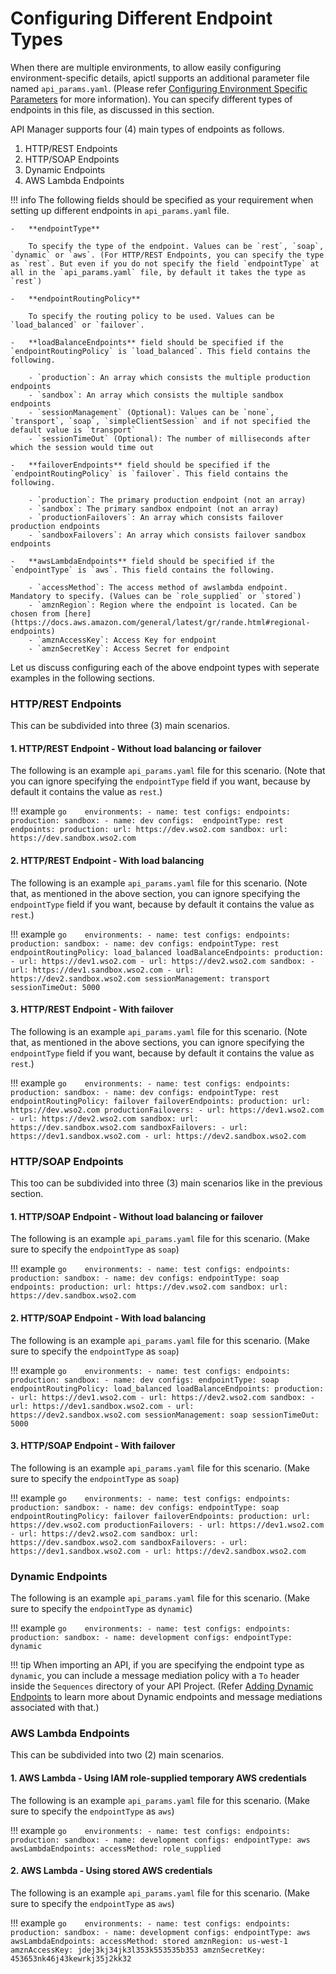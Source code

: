 #  Configuring Different Endpoint Types

When there are multiple environments, to allow easily configuring environment-specific details, apictl supports an additional parameter file named `api_params.yaml`. (Please refer [Configuring Environment Specific Parameters]({{base_path}}/install-and-setup/setup/api-controller/advanced-topics/configuring-environment-specific-parameters) for more information). You can specify different types of endpoints in this file, as discussed in this section.

API Manager supports four (4) main types of endpoints as follows.

1. HTTP/REST Endpoints
2. HTTP/SOAP Endpoints
3. Dynamic Endpoints
4. AWS Lambda Endpoints

!!! info
    The following fields should be specified as your requirement when setting up different endpoints in `api_params.yaml` file.
    
    -   **endpointType**
        
        To specify the type of the endpoint. Values can be `rest`, `soap`, `dynamic` or `aws`. (For HTTP/REST Endpoints, you can specify the type as `rest`. But even if you do not specify the field `endpointType` at all in the `api_params.yaml` file, by default it takes the type as `rest`)
    
    -   **endpointRoutingPolicy**
    
        To specify the routing policy to be used. Values can be `load_balanced` or `failover`.
    
    -   **loadBalanceEndpoints** field should be specified if the `endpointRoutingPolicy` is `load_balanced`. This field contains the following.

        - `production`: An array which consists the multiple production endpoints
        - `sandbox`: An array which consists the multiple sandbox endpoints
        - `sessionManagement` (Optional): Values can be `none`, `transport`, `soap`, `simpleClientSession` and if not specified the default value is `transport`
        - `sessionTimeOut` (Optional): The number of milliseconds after which the session would time out

    -   **failoverEndpoints** field should be specified if the `endpointRoutingPolicy` is `failover`. This field contains the following.

        - `production`: The primary production endpoint (not an array)
        - `sandbox`: The primary sandbox endpoint (not an array)
        - `productionFailovers`: An array which consists failover production endpoints
        - `sandboxFailovers`: An array which consists failover sandbox endpoints

    -   **awsLambdaEndpoints** field should be specified if the `endpointType` is `aws`. This field contains the following.

        - `accessMethod`: The access method of awslambda endpoint. Mandatory to specify. (Values can be `role_supplied` or `stored`)
        - `amznRegion`: Region where the endpoint is located. Can be chosen from [here](https://docs.aws.amazon.com/general/latest/gr/rande.html#regional-endpoints)
        - `amznAccessKey`: Access Key for endpoint
        - `amznSecretKey`: Access Secret for endpoint

Let us discuss configuring each of the above endpoint types with seperate examples in the following sections.

### HTTP/REST Endpoints

This can be subdivided into three (3) main scenarios.

#### 1. HTTP/REST Endpoint - Without load balancing or failover

The following is an example `api_params.yaml` file for this scenario. (Note that you can ignore specifying the `endpointType` field if you want, because by default it contains the value as `rest`.)

!!! example
    ```go   
    environments:
      - name: test
        configs:
            endpoints:
                production:
                sandbox:
      - name: dev
        configs: 
            endpointType: rest
            endpoints:
                production:
                    url: https://dev.wso2.com
                sandbox:
                    url: https://dev.sandbox.wso2.com
    ```

#### 2. HTTP/REST Endpoint - With load balancing

The following is an example `api_params.yaml` file for this scenario. (Note that, as mentioned in the above section, you can ignore specifying the `endpointType` field if you want, because by default it contains the value as `rest`.)

!!! example
    ```go   
    environments:
      - name: test
        configs:
            endpoints:
                production:
                sandbox:
      - name: dev
        configs:
            endpointType: rest
            endpointRoutingPolicy: load_balanced
            loadBalanceEndpoints:
                production:
                    - url: https://dev1.wso2.com
                    - url: https://dev2.wso2.com
                sandbox:
                    - url: https://dev1.sandbox.wso2.com
                    - url: https://dev2.sandbox.wso2.com
                sessionManagement: transport
                sessionTimeOut: 5000
    ```

#### 3. HTTP/REST Endpoint - With failover

The following is an example `api_params.yaml` file for this scenario. (Note that, as mentioned in the above sections, you can ignore specifying the `endpointType` field if you want, because by default it contains the value as `rest`.)

!!! example
    ```go   
    environments:
      - name: test
        configs:
            endpoints:
                production:
                sandbox:
      - name: dev
        configs:
            endpointType: rest
            endpointRoutingPolicy: failover
            failoverEndpoints:
                production:
                    url: https://dev.wso2.com
                productionFailovers:
                    - url: https://dev1.wso2.com
                    - url: https://dev2.wso2.com
                sandbox:
                    url: https://dev.sandbox.wso2.com
                sandboxFailovers:
                    - url: https://dev1.sandbox.wso2.com
                    - url: https://dev2.sandbox.wso2.com
    ```

### HTTP/SOAP Endpoints

This too can be subdivided into three (3) main scenarios like in the previous section.

#### 1. HTTP/SOAP Endpoint - Without load balancing or failover

The following is an example `api_params.yaml` file for this scenario. (Make sure to specify the `endpointType` as `soap`)

!!! example
    ```go   
    environments:
      - name: test
        configs:
            endpoints:
                production:
                sandbox:
      - name: dev
        configs:
            endpointType: soap
            endpoints:
                production:
                    url: https://dev.wso2.com
                sandbox:
                    url: https://dev.sandbox.wso2.com
    ```

#### 2. HTTP/SOAP Endpoint - With load balancing

The following is an example `api_params.yaml` file for this scenario. (Make sure to specify the `endpointType` as `soap`)

!!! example
    ```go   
    environments:
      - name: test
        configs:
            endpoints:
                production:
                sandbox:
      - name: dev
        configs:
            endpointType: soap
            endpointRoutingPolicy: load_balanced
            loadBalanceEndpoints:
                production:
                    - url: https://dev1.wso2.com
                    - url: https://dev2.wso2.com
                sandbox:
                    - url: https://dev1.sandbox.wso2.com
                    - url: https://dev2.sandbox.wso2.com
                sessionManagement: soap
                sessionTimeOut: 5000
    ```

#### 3. HTTP/SOAP Endpoint - With failover

The following is an example `api_params.yaml` file for this scenario. (Make sure to specify the `endpointType` as `soap`)

!!! example
    ```go   
    environments:
      - name: test
        configs:
            endpoints:
                production:
                sandbox:
      - name: dev
        configs:
            endpointType: soap
            endpointRoutingPolicy: failover
            failoverEndpoints:
                production:
                    url: https://dev.wso2.com
                productionFailovers:
                    - url: https://dev1.wso2.com
                    - url: https://dev2.wso2.com
                sandbox:
                    url: https://dev.sandbox.wso2.com
                sandboxFailovers:
                    - url: https://dev1.sandbox.wso2.com
                    - url: https://dev2.sandbox.wso2.com
    ```

### Dynamic Endpoints

The following is an example `api_params.yaml` file for this scenario. (Make sure to specify the `endpointType` as `dynamic`)

!!! example
    ```go   
    environments:
        - name: test
          configs:
            endpoints:
                production:
                sandbox:
        - name: development
          configs:
            endpointType: dynamic
    ```

!!! tip
    When importing an API, if you are specifying the endpoint type as `dynamic`, you can include a message mediation policy with a `To` header inside the `Sequences` directory of your API Project. (Refer [Adding Dynamic Endpoints]({{base_path}}/learn/api-gateway/message-mediation/adding-dynamic-endpoints/#adding-dynamic-endpoints) to learn more about Dynamic endpoints and message mediations associated with that.)

### AWS Lambda Endpoints

This can be subdivided into two (2) main scenarios.

#### 1. AWS Lambda - Using IAM role-supplied temporary AWS credentials

The following is an example `api_params.yaml` file for this scenario. (Make sure to specify the `endpointType` as `aws`)

!!! example
    ```go   
    environments:
      - name: test
        configs:
            endpoints:
                production:
                sandbox:
      - name: development
        configs:
            endpointType: aws
            awsLambdaEndpoints:
                accessMethod: role_supplied
    ```

#### 2. AWS Lambda - Using stored AWS credentials

The following is an example `api_params.yaml` file for this scenario. (Make sure to specify the `endpointType` as `aws`)

!!! example
    ```go   
    environments:
      - name: test
        configs:
            endpoints:
                production:
                sandbox:
      - name: development
        configs:
            endpointType: aws
            awsLambdaEndpoints:
                accessMethod: stored
                amznRegion: us-west-1
                amznAccessKey: jdej3kj34jk3l353k553535b353
                amznSecretKey: 453653nk46j43kewrkj35j2kk32
    ```
